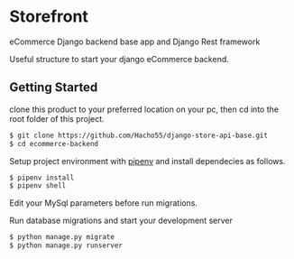# Storefront

eCommerce Django backend base app and Django Rest framework

Useful structure to start your django eCommerce backend.

## Getting Started

clone this product to your preferred location on your pc, then cd into the root folder of this project.

```bash
$ git clone https://github.com/Hacho55/django-store-api-base.git
$ cd ecommerce-backend
```

Setup project environment with [pipenv](https://pypi.org/project/pipenv/) and install dependecies as follows.

```bash
$ pipenv install
$ pipenv shell
```

Edit your MySql parameters before run migrations.

Run database migrations and start your development server

```bash
$ python manage.py migrate
$ python manage.py runserver
```
